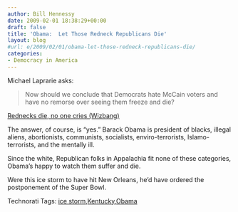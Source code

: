 ```yaml
---
author: Bill Hennessy
date: 2009-02-01 18:38:29+00:00
draft: false
title: 'Obama:  Let Those Redneck Republicans Die'
layout: blog
#url: e/2009/02/01/obama-let-those-redneck-republicans-die/
categories:
- Democracy in America
---
```


Michael Laprarie asks: 

 

> Now should we conclude that Democrats hate McCain voters and have no remorse over seeing them freeze and die?

 

[Rednecks die, no one cries (Wizbang)](https://wizbangblog.com/content/2009/02/01/rednecks-die-no-one-cries-1.php)

 

The answer, of course, is “yes.” Barack Obama is president of blacks, illegal aliens, abortionists, communists, socialists, enviro-terrorists, Islamo-terrorists, and the mentally ill. 

 

Since the white, Republican folks in Appalachia fit none of these categories, Obama’s happy to watch them suffer and die.

 

Were this ice storm to have hit New Orleans, he’d have ordered the postponement of the Super Bowl. 

 

Technorati Tags: [ice storm](https://technorati.com/tags/ice+storm),[Kentucky](https://technorati.com/tags/Kentucky),[Obama](https://technorati.com/tags/Obama)
